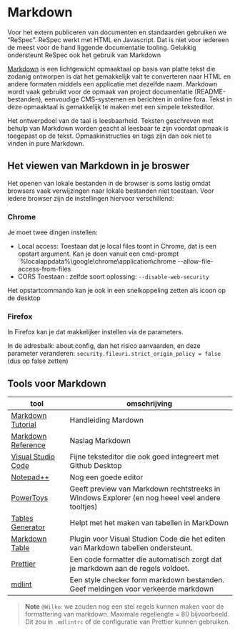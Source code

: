 # Markdown

Voor het extern publiceren van documenten en standaarden gebruiken we “ReSpec”. ReSpec werkt met HTML en Javascript. Dat is niet voor iedereen de meest voor de hand liggende documentatie tooling. Gelukkig ondersteunt ReSpec ook het gebruik van Markdown

[Markdown](https://nl.wikipedia.org/wiki/Markdown) is een lichtgewicht opmaaktaal op basis van platte tekst die zodanig ontworpen is dat het gemakkelijk valt te converteren naar HTML en andere formaten middels een applicatie met dezelfde naam. Markdown wordt vaak gebruikt voor de opmaak van project documentatie (README-bestanden), eenvoudige CMS-systemen en berichten in online fora. Tekst in deze opmaaktaal is gemakkelijk te maken met een simpele teksteditor.

Het ontwerpdoel van de taal is leesbaarheid. Teksten geschreven met behulp van Markdown worden geacht al leesbaar te zijn voordat opmaak is toegepast op de tekst. Opmaakinstructies en tags zijn dan ook niet te vinden in pure Markdown.

## Het viewen van Markdown in je broswer

Het openen van lokale bestanden in de browser is soms lastig omdat browsers vaak verwijzingen naar lokale bestanden niet toestaan. Voor iedere browser zijn de instellingen hiervoor verschillend:

### Chrome

Je moet twee dingen instellen:

- Local access: Toestaan dat je local files toont in Chrome, dat is een opstart argument. Kan je doen vanuit een cmd-prompt `%localappdata%\google\chrome\application\chrome --allow-file-access-from-files
- CORS Toestaan : zelfde soort oplossing: `--disable-web-security`

Het opstartcommando kan je ook in een snelkoppeling zetten als icoon op de desktop

### Firefox

In Firefox kan je dat makkelijker instellen via de parameters.

In de adresbalk: about:config, dan het risico aanvaarden, en deze parameter veranderen: `security.fileuri.strict_origin_policy = false` (dus op false zetten)

## Tools voor Markdown

| tool                                                                                        | omschrijving                                                                                    |
| ------------------------------------------------------------------------------------------- | ----------------------------------------------------------------------------------------------- |
| [Markdown Tutorial](https://www.markdownguide.org/getting-started/)                         | Handleiding Mardown                                                                             |
| [Markdown Reference](https://www.markdownguide.org/basic-syntax)                            | Naslag Markdown |
| [Visual Studio Code](https://code.visualstudio.com/)                                        | Fijne teksteditor die ook goed integreert met Github Desktop                                    |
| [Notepad++](https://notepad-plus-plus.org/)                                                 | Nog een goede editor                                                                            |
| [PowerToys](https://learn.microsoft.com/en-us/windows/powertoys/)                           | Geeft preview van Markdown rechtstreeks in Windows Explorer (en nog heeel veel andere tooltjes) |
| [Tables Generator](https://www.tablesgenerator.com/markdown_tables)                         | Helpt met het maken van tabellen in MarkDown                                                    |
| [Markdown Table](https://marketplace.visualstudio.com/items?itemName=TakumiI.markdowntable) | Plugin voor Visual Studion Code die het editen van Markdown tabellen ondersteunt.               |
| [Prettier](https://prettier.io/)                                                            | Een code formatter die automatisch zorgt dat je markdown aan de regels voldoet.                 |
| [mdlint](https://github.com/Laboratoria/mdlint)                                             | Een style checker form markdown bestanden. Geef meldingen voor verkeerde markdown               |


> **Note**
> `@Wilko`: we zouden nog een stel regels kunnen maken voor de formattering van markdown. Maximale regellengte = 80 bijvoorbeeld. Dit zou in `.mdlintrc` of de configuratie van Prettier kunnen gebruiken.